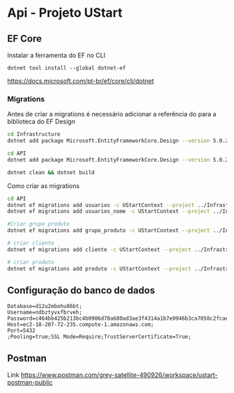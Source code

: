 # Api - Projeto UStart

## EF Core

Instalar a ferramenta do EF no CLI
```
dotnet tool install --global dotnet-ef
```
https://docs.microsoft.com/pt-br/ef/core/cli/dotnet

### Migrations

Antes de criar a migrations é necessário adicionar a referência do para a biblioteca do EF Design
```bash
cd Infrastructure 
dotnet add package Microsoft.EntityFrameworkCore.Design --version 5.0.2

cd API
dotnet add package Microsoft.EntityFrameworkCore.Design --version 5.0.2

dotnet clean && dotnet build
```

Como criar as migrations
```bash
cd API
dotnet ef migrations add usuarios -c UStartContext --project ../Infrastructure/Infrastructure.csproj
dotnet ef migrations add usuarios_nome -c UStartContext --project ../Infrastructure/Infrastructure.csproj

#Criar grupo produto
dotnet ef migrations add grupo_produto -c UStartContext --project ../Infrastructure/Infrastructure.csproj

# criar cliente
dotnet ef migrations add cliente -c UStartContext --project ../Infrastructure/Infrastructure.csproj

# criar produto
dotnet ef migrations add produto -c UStartContext --project ../Infrastructure/Infrastructure.csproj
```


## Configuração do banco de dados

```
Database=d12u2mbohu86bt;
Username=ndbztyvxfbrveh;
Password=c464bb425b213bc4b0906d78a680ad3ae3f4314a1b7e0946b3ca7058c2fcae98;
Host=ec2-18-207-72-235.compute-1.amazonaws.com;
Port=5432
;Pooling=true;SSL Mode=Require;TrustServerCertificate=True;
```


## Postman

Link
https://www.postman.com/grey-satellite-490926/workspace/ustart-postman-public


